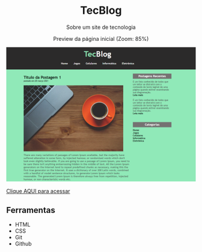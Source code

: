 <h1 align="center"> TecBlog </h1>

<p align="center">Sobre um site de tecnologia</p>

<p align="center">Preview da página inicial (Zoom: 85%)</p>
<img src="./imagens/TecBlog-Preview.png">

[Clique AQUI para acessar](https://nepht022.github.io/TecBlog/)

## Ferramentas

- HTML
- CSS
- Git
- Github
